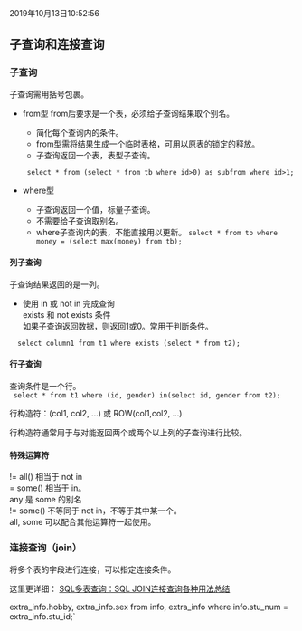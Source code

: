 2019年10月13日10:52:56 

## 子查询和连接查询

### 子查询
子查询需用括号包裹。

- from型
    from后要求是一个表，必须给子查询结果取个别名。
    - 简化每个查询内的条件。
    - from型需将结果生成一个临时表格，可用以原表的锁定的释放。
  -   子查询返回一个表，表型子查询。
  
  ` select * from (select * from tb
      where id>0) as subfrom where id>1;`

- where型
    - 子查询返回一个值，标量子查询。
    - 不需要给子查询取别名。
    - where子查询内的表，不能直接用以更新。
    `select * from tb where money = (select max(money) from tb);`
  
  
#### 列子查询 
子查询结果返回的是一列。 
- 使用 in 或 not in 完成查询  
exists 和 not exists 条件  
如果子查询返回数据，则返回1或0。常用于判断条件。 
  
`  select column1 from t1 where exists (select * from t2);`
   
#### 行子查询 
查询条件是一个行。  
`  select * from t1 where (id, gender) in(select id, gender from t2); `  
  
行构造符：(col1, col2, ...) 或 ROW(col1,col2, ...)  
  
行构造符通常用于与对能返回两个或两个以上列的子查询进行比较。

#### 特殊运算符
 != all() 相当于 not in   
 = some() 相当于 in。    
 any 是 some 的别名   
 != some() 不等同于 not in，不等于其中某一个。  
  all, some 可以配合其他运算符一起使用。
  
  
  
### 连接查询（join）  
将多个表的字段进行连接，可以指定连接条件。 


这里更详细： 
[SQL多表查询：SQL JOIN连接查询各种用法总结](https://zhuanlan.zhihu.com/p/68136613)


 extra_info.hobby, extra_info.sex from info, extra_info where info.stu_num = extra_info.stu_id;`